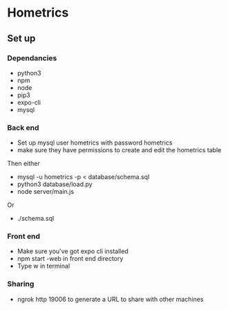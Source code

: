 # Hometrics

## Set up

### Dependancies
* python3
* npm
* node
* pip3
* expo-cli
* mysql

### Back end
* Set up mysql user hometrics with password hometrics
* make sure they have permissions to create and edit the hometrics table

Then either

* mysql -u hometrics -p < database/schema.sql
* python3 database/load.py
* node server/main.js

Or

* ./schema.sql

### Front end
* Make sure you've got expo cli installed
* npm start -web in front end directory
* Type w in terminal

### Sharing

* ngrok http 19006 to generate a URL to share with other machines
